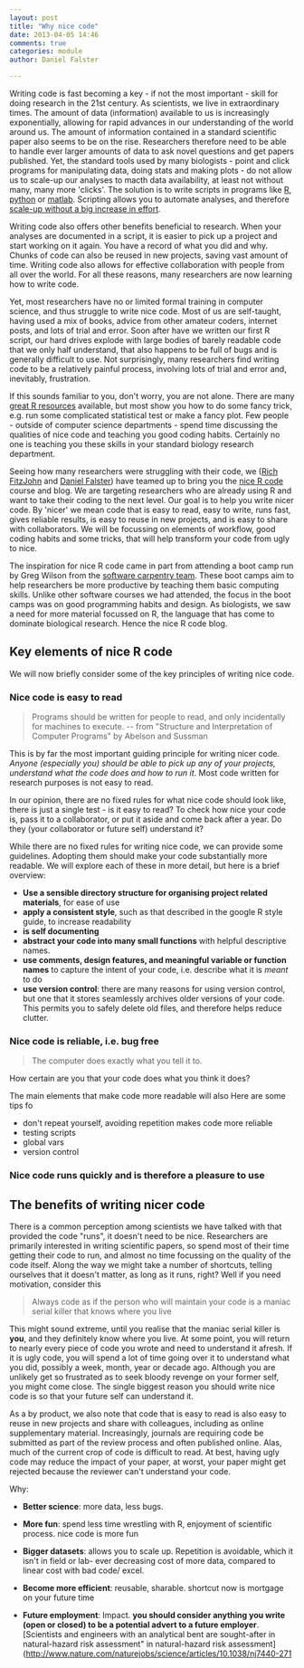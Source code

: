 ```yaml
---
layout: post
title: "Why nice code"
date: 2013-04-05 14:46
comments: true
categories: module
author: Daniel Falster

---
```


<!-- 
Why are students here
Goals: performance, learning, affective, social
Value: attainment, intrinsic, instrumental 

Instrumental - allows you to accomplish other important goals (extrinsic 
rewards), i.e. learn about world, write papers, impress others
Intrinsic - value nice code for itself (craftsmanship)
Attainment -  satisfaction in getting something to work
-->

Writing code is fast becoming a key - if not the most important - skill for 
doing research in the 21st century. As scientists, we live in extraordinary 
times. The amount of data (information) available to us is increasingly 
exponentially, allowing for rapid advances in our understanding of the world 
around us. The amount of information contained in a standard scientific paper 
also seems to be on the rise. Researchers therefore need to be able to handle 
ever larger amounts of data to ask novel questions and get papers published.
Yet, the standard tools used by many biologists -  point and click programs for 
manipulating data, doing stats and making plots - do not allow us to scale-up 
our analyses to macth data availability, at least not without many, many more 
'clicks'. The solution is to write scripts in programs like 
[R](www.r-project.org/), [python](http://www.python.org/) or 
[matlab](http://www.mathworks.com.au/products/matlab/). Scripting allows you to 
automate analyses, and therefore [scale-up without a big increase in 
effort](http://i.imgur.com/SbzNW8s.png).  

<!-- more -->

Writing code also offers other benefits beneficial to research. When your 
analyses are documented in a script, it is easier to pick up a project and 
start working on it again. You have a record of what you did and why. Chunks 
of code can also be reused in new projects, saving vast amount of time. Writing 
code also allows for effective collaboration with people from all over the 
world. For all these reasons, many researchers are now learning how to write 
code.

Yet, most researchers have no or limited formal training in computer science, 
and thus struggle to write nice code. Most of us are self-taught, having used a 
mix of books, advice from other amateur coders, internet posts, and lots of 
trial and error. Soon after have we written our first R script, our hard drives 
explode with large bodies of barely readable code that we only half understand, 
that also happens to be full of bugs and is generally difficult to use. Not 
surprisingly, many researchers find writing code to be a relatively painful 
process, involving lots of trial and error and, inevitably, frustration. 

If this sounds familiar to you, don't worry, you are not alone. There are many 
[great R resources](/intro/resources.html) available, but most show you how 
to do some fancy trick, e.g. run some complicated statistical test or make a 
fancy plot. Few people - outside of computer science departments - spend time 
discussing the qualities of nice code and teaching you good coding habits. 
Certainly no one is teaching you these skills in your standard biology research 
department.

Seeing how many researchers were struggling with their code, we 
([Rich FitzJohn](http://www.zoology.ubc.ca/~fitzjohn/) and 
[Daniel Falster](http://www.falsters.net/daniel)) have teamed up to bring you 
the [nice R code](http://nicercode.github.io/) course and blog. We are 
targeting researchers who are already using R and want to take their coding to 
the next level. Our goal is to help you write nicer code. By 'nicer' we mean 
code that is easy to read, easy to write, runs fast, gives reliable results, is 
easy to reuse in new projects, and is easy to share with collaborators. We will 
be focussing on elements of workflow, good coding habits and some tricks, that 
will help transform your code from ugly to nice.

The inspiration for nice R code came in part from attending a boot camp run by 
Greg Wilson from the [software carpentry team](http://software-carpentry.org/). 
These boot camps aim to help researchers be more productive by teaching them 
basic computing skills. Unlike other software courses we had attended, the 
focus in the boot camps was on good programming habits and design. As 
biologists, we saw a need for more material focussed on R, the language that 
has come to dominate biological research. Hence the nice R code blog.

## Key elements of nice R code
We will now briefly consider some of the key principles of writing nice code. 

### Nice code is easy to read

> Programs should be written for people to read, and only incidentally for 
machines to execute.
> -- from "Structure and Interpretation of Computer Programs" by Abelson and 
Sussman

This is by far the most important guiding principle for writing nicer code. 
*Anyone (especially you) should be able to pick up any of your projects, 
understand what the code does and how to run it*. Most code written for 
research purposes is not easy to read.

In our opinion, there are no fixed rules for what nice code should look like, 
there is just a single test - is it easy to read? To check how nice your code
is, pass it to a collaborator, or put it aside and come back after a year. Do 
they (your collaborator or future self) understand it?

While there are no fixed rules for writing nice code, we can provide some 
guidelines. Adopting them should make your code substantially more readable. 
We will explore each of these in more detail, but here is a brief overview:

- **Use a sensible directory structure for organising project related 
materials**, for ease of use
- **apply a consistent style**, such as that described in  the google R style 
guide, to increase readability
- **is self documenting**
- **abstract your code into many small functions** with helpful descriptive 
names. 
- **use comments, design features, and meaningful variable or function names** 
to capture the intent of your code, i.e. describe what it is *meant* to do
- **use version control**: there are many reasons for using version control,
but one that it stores seamlessly archives older versions of your code. This 
permits you to safely delete old files, and therefore helps reduce clutter. 



### Nice code is reliable, i.e. bug free

> The computer does exactly what you tell it to.

How certain are you that your code does what you think it does? 

The main elements that make code more readable will also
Here are some tips fo
- don't repeat yourself, avoiding repetition makes code more reliable
- testing scripts
- global vars
- version control

### Nice code runs quickly and is therefore a pleasure to use


## The benefits of writing nicer code

There is a common perception among scientists we have talked with that provided 
the code "runs", it doesn't need to be nice. Researchers are primarily interested in writing scientific papers, so spend 
most of their time getting their code to run, and almost no time focussing on the 
quality of the code itself. Along the way we might take a number of shortcuts, 
telling ourselves that it doesn't matter, as 
long as it runs, right? Well if you need motivation, consider this  

> Always code as if the person who will maintain your code is a maniac serial 
killer that knows where you live

This might sound extreme, until you realise that the maniac serial killer is 
**you**, and they definitely know where you live. At some point, you will 
return to nearly every piece of code you wrote and need to understand it 
afresh. If it is ugly code, you will spend a lot of time going over it to 
understand what you did, possibly a week, month, year or decade ago. Although 
you are unlikely get so frustrated as to seek bloody revenge on your former 
self, you might come close. The single biggest reason you should write nice 
code is so that your future self can understand it.

As a by product, we also note that code that is easy to read is also easy to 
reuse in new projects and share with colleagues, including as online 
supplementary material. Increasingly, journals are requiring code be submitted 
as part of the review process and often published online. Alas, much of the 
current crop of code is difficult to read. At best, having ugly code may reduce 
the impact of your paper, at worst, your paper might get rejected because the 
reviewer can't understand your code.

Why: 

- **Better science**: more data, less bugs.
- **More fun**: spend less time wrestling with R, enjoyment of scientific 
process. nice code is more fun
- **Bigger datasets**: allows you to scale up. Repetition is avoidable, which 
it isn't in field or lab- ever decreasing cost of more data, compared to linear 
cost with bad code/ excel. 

- **Become more efficient**:  reusable, sharable. shortcut now is mortgage on 
your future time
- **Future employment**: Impact. **you should consider anything 
you write (open or closed) to be a potential advert to a future employer**. 
[Scientists and engineers with an analytical bent are sought-after in 
natural-hazard risk assessment" in natural-hazard risk 
assessment](http://www.nature.com/naturejobs/science/articles/10.1038/nj7440-271

